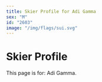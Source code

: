 ```yaml
---
title: Skier Profile for Adi Gamma
sex: "M"
id: "2603"
image: "/img/flags/sui.svg" 
---
```


# Skier Profile

This page is for: Adi Gamma.
    